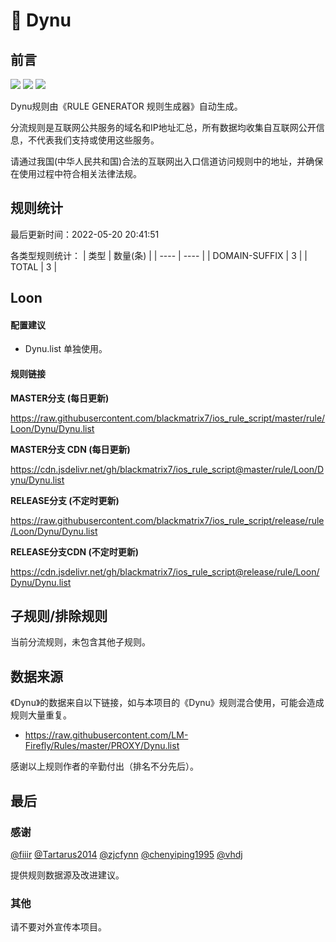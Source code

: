 # 🧸 Dynu

## 前言

![](https://shields.io/badge/-移除重复规则-ff69b4) ![](https://shields.io/badge/-DOMAIN与DOMAIN--SUFFIX合并-green) ![](https://shields.io/badge/-IP--CIDR(6)合并-blueviolet) 

Dynu规则由《RULE GENERATOR 规则生成器》自动生成。

分流规则是互联网公共服务的域名和IP地址汇总，所有数据均收集自互联网公开信息，不代表我们支持或使用这些服务。

请通过我国(中华人民共和国)合法的互联网出入口信道访问规则中的地址，并确保在使用过程中符合相关法律法规。

## 规则统计

最后更新时间：2022-05-20 20:41:51

各类型规则统计：
| 类型 | 数量(条)  | 
| ---- | ----  |
| DOMAIN-SUFFIX | 3  | 
| TOTAL | 3  | 


## Loon 

#### 配置建议
- Dynu.list 单独使用。

#### 规则链接
**MASTER分支 (每日更新)**

https://raw.githubusercontent.com/blackmatrix7/ios_rule_script/master/rule/Loon/Dynu/Dynu.list

**MASTER分支 CDN (每日更新)**

https://cdn.jsdelivr.net/gh/blackmatrix7/ios_rule_script@master/rule/Loon/Dynu/Dynu.list

**RELEASE分支 (不定时更新)**

https://raw.githubusercontent.com/blackmatrix7/ios_rule_script/release/rule/Loon/Dynu/Dynu.list

**RELEASE分支CDN (不定时更新)**

https://cdn.jsdelivr.net/gh/blackmatrix7/ios_rule_script@release/rule/Loon/Dynu/Dynu.list

## 子规则/排除规则


当前分流规则，未包含其他子规则。

## 数据来源

《Dynu》的数据来自以下链接，如与本项目的《Dynu》规则混合使用，可能会造成规则大量重复。

- https://raw.githubusercontent.com/LM-Firefly/Rules/master/PROXY/Dynu.list


感谢以上规则作者的辛勤付出（排名不分先后）。

## 最后

### 感谢

[@fiiir](https://github.com/fiiir) [@Tartarus2014](https://github.com/Tartarus2014) [@zjcfynn](https://github.com/zjcfynn) [@chenyiping1995](https://github.com/chenyiping1995) [@vhdj](https://github.com/vhdj)

提供规则数据源及改进建议。

### 其他

请不要对外宣传本项目。
